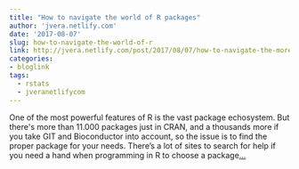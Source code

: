 ```yaml
---
title: "How to navigate the world of R packages"
author: 'jvera.netlify.com'
date: '2017-08-07'
slug: how-to-navigate-the-world-of-r
link: http://jvera.netlify.com/post/2017/08/07/how-to-navigate-the-more-than-11k-r-packages/
categories:
- bloglink
tags:
  - rstats
  - jveranetlifycom
---
```


One of the most powerful features of R is the vast package echosystem. But there's more than 11.000 packages just in CRAN, and a thousands more if you take GIT and Bioconductor into account, so the issue is to find the proper package for your needs. There’s a lot of sites to search for help if you need a hand when programming in R to choose a package[... <i class="fas fa-external-link-alt"></i>](http://jvera.netlify.com/post/2017/08/07/how-to-navigate-the-more-than-11k-r-packages/)


